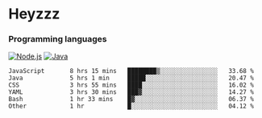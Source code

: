 # Heyzzz  

### Programming languages  

[![Node.js](https://img.shields.io/badge/-Node.js-262626?style=for-the-badge)](https://nodejs.org)
[![Java](https://img.shields.io/badge/-Java-262626?style=for-the-badge)](https://java.com)

<!--START_SECTION:waka-->

```text
JavaScript       8 hrs 15 mins   ████████▒░░░░░░░░░░░░░░░░   33.68 %
Java             5 hrs 1 min     █████░░░░░░░░░░░░░░░░░░░░   20.47 %
CSS              3 hrs 55 mins   ████░░░░░░░░░░░░░░░░░░░░░   16.02 %
YAML             3 hrs 30 mins   ███▓░░░░░░░░░░░░░░░░░░░░░   14.27 %
Bash             1 hr 33 mins    █▓░░░░░░░░░░░░░░░░░░░░░░░   06.37 %
Other            1 hr            █░░░░░░░░░░░░░░░░░░░░░░░░   04.12 %
```

<!--END_SECTION:waka-->

